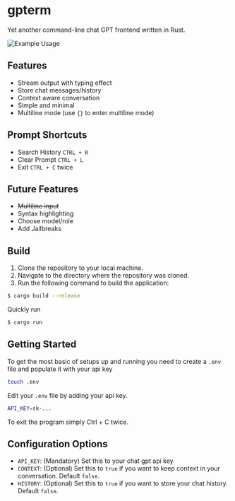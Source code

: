 # gpterm
Yet another command-line chat GPT frontend written in Rust.

![Example Usage](https://user-images.githubusercontent.com/39631552/232221182-d0d8409f-ff76-4bad-b909-77c9ff44740b.gif)

## Features
* Stream output with typing effect
* Store chat messages/history
* Context aware conversation
* Simple and minimal
* Multiline mode (use `{}` to enter multiline mode)

## Prompt Shortcuts
* Search History `CTRL + R`
* Clear Prompt `CTRL + L`
* Exit `CTRL + C` twice

## Future Features
* ~~Multiline input~~
* Syntax highlighting
* Choose model/role
* Add Jailbreaks

## Build
1. Clone the repository to your local machine.
2. Navigate to the directory where the repository was cloned.
3. Run the following command to build the application:

```bash
$ cargo build --release
```

Quickly run 
```bash
$ cargo run
```

## Getting Started
To get the most basic of setups up and running you need to create a `.env` file and populate it with your api key

```bash
touch .env
```

Edit your `.env` file by adding your api key.

```bash
API_KEY=sk-...
```

To exit the program simply Ctrl + C twice.


## Configuration Options

- `API_KEY`: (Mandatory) Set this to your chat gpt api key
- `CONTEXT`:  (Optional) Set this to `true` if you want to keep context in your conversation. Default `false`.
- `HISTORY`: (Optional) Set this to `true` if you want to store your chat history. Default `false`.

